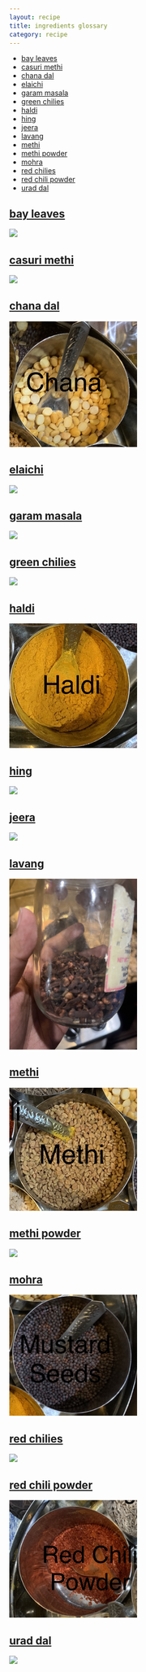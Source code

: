 ```yaml
---
layout: recipe
title: ingredients glossary
category: recipe
---
```


- [bay leaves](#bay-leaves) 
- [casuri methi](#carusimethi) 
- [chana dal](#chanadal) 
- [elaichi](#elaichi) 
- [garam masala](#garammasala) 
- [green chilies](#greenchilies) 
- [haldi](#haldi) 
- [hing](#hing) 
- [jeera](#jeera) 
- [lavang](#lavang) 
- [methi](#methi) 
- [methi powder](#methipowder) 
- [mohra](#mohra) 
- [red chilies](#redchilies) 
- [red chili powder](#redchilipowder) 
- [urad dal](#uraddal) 

<style>
    img {
      width: 50%;
    }

    @media only screen and (max-width: 767px) {
      img {
          width: 80%;
      }
    }
</style>

## [bay leaves](#bay-leaves) 
<img src="https://raw.githubusercontent.com/abadari3/abadari3.github.io/master/_images/bayleaves.png">

## [casuri methi](#carusimethi) 
<img src="https://raw.githubusercontent.com/abadari3/abadari3.github.io/master/_images/casurimethi.png"> 

## [chana dal](#chanadal) 
<img src="https://raw.githubusercontent.com/abadari3/abadari3.github.io/master/_images/chanadal.png"> 

## [elaichi](#elaichi) 
<img src="https://raw.githubusercontent.com/abadari3/abadari3.github.io/master/_images/elaichi.png"> 

## [garam masala](#garammasala) 
<img src="https://raw.githubusercontent.com/abadari3/abadari3.github.io/master/_images/garammasala.png"> 

## [green chilies](#greenchilies) 
<img src="https://raw.githubusercontent.com/abadari3/abadari3.github.io/master/_images/greenchilies.png"> 

## [haldi](#haldi) 
<img src="https://raw.githubusercontent.com/abadari3/abadari3.github.io/master/_images/haldi.png"> 

## [hing](#hing) 
<img src="https://raw.githubusercontent.com/abadari3/abadari3.github.io/master/_images/hing.png"> 

## [jeera](#jeera) 
<img src="https://raw.githubusercontent.com/abadari3/abadari3.github.io/master/_images/jeera.png"> 

## [lavang](#lavang) 
<img src="https://raw.githubusercontent.com/abadari3/abadari3.github.io/master/_images/lavang.png"> 

## [methi](#methi) 
<img src="https://raw.githubusercontent.com/abadari3/abadari3.github.io/master/_images/methi.png"> 

## [methi powder](#methipowder) 
<img src="https://raw.githubusercontent.com/abadari3/abadari3.github.io/master/_images/methipowder.png"> 

## [mohra](#mohra) 
<img src="https://raw.githubusercontent.com/abadari3/abadari3.github.io/master/_images/mohra.png"> 

## [red chilies](#redchilies) 
<img src="https://raw.githubusercontent.com/abadari3/abadari3.github.io/master/_images/redchilies.png"> 

## [red chili powder](#redchilipowder) 
<img src="https://raw.githubusercontent.com/abadari3/abadari3.github.io/master/_images/redchilipowder.png"> 

## [urad dal](#uraddal) 
<img src="https://raw.githubusercontent.com/abadari3/abadari3.github.io/master/_images/uraddal.png"> 
